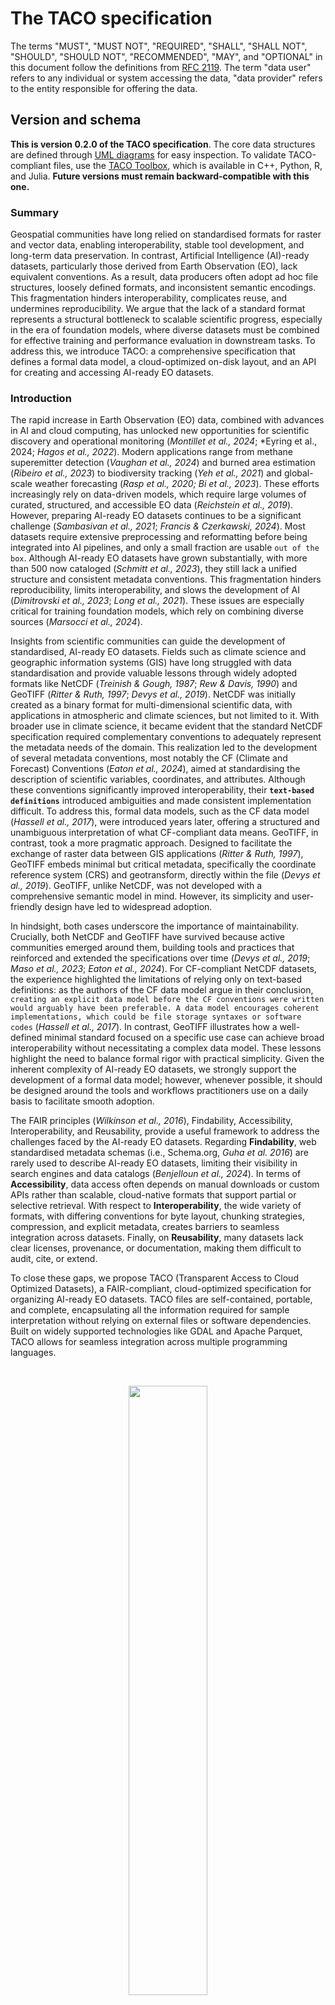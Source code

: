 # The TACO specification

The terms "MUST", "MUST NOT", "REQUIRED", "SHALL", "SHALL NOT", "SHOULD", "SHOULD NOT", "RECOMMENDED", "MAY", and "OPTIONAL" in this document follow the definitions from [RFC 2119](https://www.ietf.org/rfc/rfc2119.txt). The term "data user" refers to any individual or system accessing the data, "data provider" refers to the entity responsible for offering the data.

## Version and schema

**This is version 0.2.0 of the TACO specification**. The core data structures are defined through [UML diagrams](https://github.com/tacofoundation/specification/tree/main/diagrams) for easy inspection. To validate TACO-compliant files, use the [TACO Toolbox](https://github.com/tacofoundation/taco-toolbox), which is available in C++, Python, R, and Julia. **Future versions must remain backward-compatible with this one.**

### Summary

Geospatial communities have long relied on standardised formats for raster and vector data, enabling interoperability, stable tool development, and long-term data preservation. In contrast, Artificial Intelligence (AI)-ready datasets, particularly those derived from Earth Observation (EO), lack equivalent conventions. As a result, data producers often adopt ad hoc file structures, loosely defined formats, and inconsistent semantic encodings. This fragmentation hinders interoperability, complicates reuse, and undermines reproducibility. We argue that the lack of a standard format represents a structural bottleneck to scalable scientific progress, especially in the era of foundation models, where diverse datasets must be combined for effective training and performance evaluation in downstream tasks. To address this, we introduce TACO: a comprehensive specification that defines a formal data model, a cloud-optimized on-disk layout, and an API for creating and accessing AI-ready EO datasets.

### Introduction

The rapid increase in Earth Observation (EO) data, combined with advances in AI and cloud computing, has unlocked new opportunities for scientific discovery and operational monitoring (*Montillet et al., 2024*; *Eyring et al., 2024; *Hagos et al., 2022*). Modern applications range from methane superemitter detection (*Vaughan et al., 2024*) and burned area estimation (*Ribeiro et al., 2023*) to biodiversity tracking (*Yeh et al., 2021*) and global-scale weather forecasting (*Rasp et al., 2020; Bi et al., 2023*). These efforts increasingly rely on data-driven models, which require large volumes of curated, structured, and accessible EO data (*Reichstein et al., 2019*). However, preparing AI-ready EO datasets continues to be a significant challenge (*Sambasivan et al., 2021*; *Francis & Czerkawski, 2024*). Most datasets require extensive preprocessing and reformatting before being integrated into AI pipelines, and only a small fraction are usable `out of the box`. Although AI-ready EO datasets have grown substantially, with more than 500 now cataloged (*Schmitt et al., 2023*), they still lack a unified structure and consistent metadata conventions. This fragmentation hinders reproducibility, limits interoperability, and slows the development of AI (*Dimitrovski et al., 2023*; *Long et al., 2021*). These issues are especially critical for training foundation models, which rely on combining diverse sources (*Marsocci et al., 2024*).

Insights from scientific communities can guide the development of standardised, AI-ready EO datasets. Fields such as climate science and geographic information systems (GIS) have long struggled with data standardisation and provide valuable lessons through widely adopted formats like NetCDF (_Treinish & Gough, 1987_; _Rew & Davis, 1990_) and GeoTIFF (_Ritter & Ruth, 1997_; _Devys et al., 2019_). NetCDF was initially created as a binary format for multi-dimensional scientific data, with applications in atmospheric and climate sciences, but not limited to it. With broader use in climate science, it became evident that the standard NetCDF specification required complementary conventions to adequately represent the metadata needs of the domain. This realization led to the development of several metadata conventions, most notably the CF (Climate and Forecast) Conventions (*Eaton et al., 2024*), aimed at standardising the description of scientific variables, coordinates, and attributes. Although these conventions significantly improved interoperability, their __`text-based definitions`__ introduced ambiguities and made consistent implementation difficult. To address this, formal data models, such as the CF data model (*Hassell et al., 2017*), were introduced years later, offering a structured and unambiguous interpretation of what CF-compliant data means. GeoTIFF, in contrast, took a more pragmatic approach. Designed to facilitate the exchange of raster data between GIS applications (*Ritter & Ruth, 1997*), GeoTIFF embeds minimal but critical metadata, specifically the coordinate reference system (CRS) and geotransform, directly within the file (*Devys et al., 2019*). GeoTIFF, unlike NetCDF, was not developed with a comprehensive semantic model in mind. However, its simplicity and user-friendly design have led to widespread adoption.

In hindsight, both cases underscore the importance of maintainability. Crucially, both NetCDF and GeoTIFF have survived because active communities emerged around them, building tools and practices that reinforced and extended the specifications over time (*Devys et al., 2019*; *Maso et al., 2023*; *Eaton et al., 2024*). For CF-compliant NetCDF datasets, the experience highlighted the limitations of relying only on text-based definitions: as the authors of the CF data model argue in their conclusion, `creating an explicit data model before the CF conventions were written would arguably have been preferable. A data model encourages coherent implementations, which could be file storage syntaxes or software codes` (_Hassell et al., 2017_). In contrast, GeoTIFF illustrates how a well-defined minimal standard focused on a specific use case can achieve broad interoperability without necessitating a complex data model. These lessons highlight the need to balance formal rigor with practical simplicity. Given the inherent complexity of AI-ready EO datasets, we strongly support the development of a formal data model; however, whenever possible, it should be designed around the tools and workflows practitioners use on a daily basis to facilitate smooth adoption.

The FAIR principles (*Wilkinson et al., 2016*), Findability, Accessibility, Interoperability, and Reusability, provide a useful framework to address the challenges faced by the AI-ready EO datasets. Regarding **Findability**, web standardised metadata schemas (i.e., Schema.org, _Guha et al. 2016_) are rarely used to describe AI-ready EO datasets, limiting their visibility in search engines and data catalogs (_Benjelloun et al., 2024_). In terms of **Accessibility**, data access often depends on manual downloads or custom APIs rather than scalable, cloud-native formats that support partial or selective retrieval. With respect to **Interoperability**, the wide variety of formats, with differing conventions for byte layout, chunking strategies, compression, and explicit metadata, creates barriers to seamless integration across datasets. Finally, on **Reusability**, many datasets lack clear licenses, provenance, or documentation, making them difficult to audit, cite, or extend.

To close these gaps, we propose TACO (Transparent Access to Cloud Optimized Datasets), a FAIR-compliant, cloud-optimized specification for organizing AI-ready EO datasets. TACO files are self-contained, portable, and complete, encapsulating all the information required for sample interpretation without relying on external files or software dependencies. Built on widely supported technologies like GDAL and Apache Parquet, TACO allows for seamless integration across multiple programming languages.

<p>&nbsp;</p>
<a name="fig1">
<p align="center">
  <img src="https://github.com/user-attachments/assets/17a84407-0cd1-4da4-9e0d-2e22beda7087" width="50%">
</p>
</a>
<sub><strong>Figure 1:</strong> Conceptual organization of the TACO Specification. The Data Model (A) is composed of two layers: Logical Structure (describing the relationships between data and metadata) and Semantic Description (standardised metadata definitions). These layers collectively define the Data Format (B), specifying how data is stored, which can be created and accessed through a dedicated API (C) consisting of the ToolBox (for creation) and the Reader (for reading).</sub>
<p>&nbsp;</p>

### The specification

The TACO specification defines the data model, file format, and API ([**Figure 1**](#fig1)). Here, the **_data model_** refers to an abstract representation of a dataset that defines the rules, constraints, and relationships connecting metadata to the associated data assets ([**Figure 2**](#fig2)). The **_data format_** defines the physical representation of the dataset, specifying how data and metadata are encoded, stored, and organized. Finally, the API specifies the programmatic methods and conventions by which users and applications can interact with TACO-compliant datasets. By providing a unique and well-structured interface, the API abstracts the underlying complexity of the data format and data model, allowing data users to query, modify, and even integrate multiple TACO datasets.

#### The Data Model

The logical structure of the TACO data model is illustrated in the UML diagram in [**Figure 2**](#fig2). At its core, a TACO dataset is defined as a structured collection of minimal self-contained data units, called SAMPLEs, organized within a container, called TORTILLA, and enriched by dataset-level metadata.

<p>&nbsp;</p>
<a name="fig2">
<p align="center">
<img src="https://github.com/user-attachments/assets/f41109aa-357f-4a2c-b348-e39192a9ccc6" alt="TACO logical structure" width="75%">
</p>
</a>
<sub><strong>Figure 2:</strong> TACO logical structure. A <code>SAMPLE</code> encapsulates raw data and metadata, with a pointer to a <code>DataSource</code>. Supported data sources include <code>GDALDataset</code>, <code>BYTES</code>, and <code>TORTILLA</code>. TACO extends <code>TORTILLA</code> by adding high-level dataset metadata.</sub>
<p>&nbsp;</p>


A SAMPLE represents the minimal self-contained and smallest indivisible unit for AI training and evaluation. Each SAMPLE encapsulates the actual data and metadata ([**Figure 3**](#fig3)). Importantly, each SAMPLE contains a pointer to a DataSource that specifies how to access the underlying data. A SAMPLE supports three primary DataSource types: (i) GDALDataset, for raster or vector data readable by the GDAL library; (ii) BYTES, representing raw byte streams for unsupported or custom formats; and (iii) TORTILLA. While the BYTES option is available, GDALDataset is recommended for partial read support.

<p>&nbsp;</p>
<a name="fig3"></a>
<p align="center">
  <img src="https://github.com/user-attachments/assets/52dad4b8-d680-4f43-b666-23572e48df2e" alt="Semantic description of SAMPLE metadata" width="80%">
</p>
<sub><strong>Figure 3:</strong> Semantic description of the <code>SAMPLE</code> metadata. The <code>Metadata</code> class contains essential file identification and storage fields. An abstract <code>Extension</code> class defines the interface for optional metadata, allowing for expansion. Specific extensions (marked with <code>&lt;&lt;Extension&gt;&gt;</code> in the header) like <code>STAC</code>, <code>RAI</code>, <code>STATS</code>, <code>Flood</code>, and <code>Methane</code> inherit from <code>Extension</code>, each adding domain-specific attributes. This design enables adding extensions without modifying the core <code>Metadata</code> structure.</sub>
<p>&nbsp;</p>

The TORTILLA serves as a container that manages multiple SAMPLE instances. All SAMPLEs within a TORTILLA share a uniform metadata schema, enabling the combined metadata to be represented as a dataframe. Since TORTILLA implements the DataSource interface, it can be referenced within a SAMPLE, enabling recursive nesting of TORTILLA containers. This design supports the representation of hierarchical datasets while preserving the modularity and self-contained nature of individual SAMPLEs. Building upon TORTILLA, the TACO class extends this container structure by adding comprehensive dataset-level metadata ([**Figure 4**](#fig4)). This additional metadata provides a semantic collection overview, supporting dataset management, discovery, and interoperability.

<p>&nbsp;</p>
<a name="fig4"></a>
<p align="center">
  <img src="https://github.com/user-attachments/assets/e522fc11-7cc1-4670-a836-3491c1c2b1c2" alt="Semantic description of SAMPLE metadata" width="80%">
</p>
<sub><strong>Figure 4:</strong> Semantic description of the TACO dataset-level metadata. Core dataset information is structured in the Metadata class, linking mandatory and optional fields. Extensions, modeled through the abstract Extension class, allow modular inclusion of additional metadata such as RAI, Publications, and Sensor information, ensuring flexibility and scalability.</sub>
<p>&nbsp;</p>

#### Semantic Description

This section defines the structure of the metadata associated with each individual SAMPLE ([**Figure 3**](#fig3)) and with the TACO dataset ([**Figure 4**](#fig4)) as a whole. Metadata is organized into three categories: (1) Core (required fields), (2) Optional (non-essential fields providing additional context or supporting specific functionalities), and (3) Automatic (fields automatically generated by the TACO API; generation is based exclusively on core metadata and never on optional fields).

<p>&nbsp;</p>
<a name="tab1"></a>
<table>
  <thead>
    <tr>
      <th><strong>Field</strong></th>
      <th><strong>Type</strong></th>
      <th><strong>Details</strong></th>
    </tr>
  </thead>
  <tbody>
    <tr>
      <td><code>tortilla:id</code></td>
      <td>String</td>
      <td><strong>CORE</strong>. Unique identifier for each item.</td>
    </tr>
    <tr>
      <td><code>tortilla:file_format</code></td>
      <td>String</td>
      <td>
        <strong>CORE</strong>. The format name <strong>MUST</strong> follow the GDAL naming convention. For example:
        <ul>
          <li>GeoTIFF files use the format name <code>GTiff</code>.</li>
          <li>JPEG files use the format name <code>JPEG</code>.</li>
        </ul>
        <strong>Additional Supported Formats:</strong>
        <ul>
          <li><code>BYTES</code>: Used for data formats not supported by GDAL.</li>
          <li><code>TORTILLA</code>: Used when the file represents a nested TORTILLA structure.</li>
        </ul>
      </td>
    </tr>
    <tr>
      <td><code>tortilla:offset</code></td>
      <td>Long</td>
      <td><strong>AUTOMATIC</strong>. Byte offset where the item’s data begins in the file. This field is automatically generated by the <code>taco-toolbox</code>.</td>
    </tr>
    <tr>
      <td><code>tortilla:length</code></td>
      <td>Long</td>
      <td><strong>AUTOMATIC</strong>. Number of bytes that the item’s data occupies. This field is automatically generated by the <code>taco-toolbox</code>.</td>
    </tr>
    <tr>
      <td><code>tortilla:data_split</code></td>
      <td>String</td>
      <td>
        <strong>OPTIONAL</strong>. The data split type. <strong>MUST</strong> be one of the following:
        <ul>
          <li><code>train</code>: Training data.</li>
          <li><code>test</code>: Testing data.</li>
          <li><code>validation</code>: Validation data.</li>
        </ul>
      </td>
    </tr>
  </tbody>
</table>
<p><strong>Table 1:</strong> Core Schema for <code>SAMPLE</code> Metadata</p>
<p>&nbsp;</p>

At the `SAMPLE` level, two core attributes are required: `tortilla:id`, a unique string that identifies each `SAMPLE`, and `tortilla:file_format`, which specifies the data format—either `TORTILLA`, `BYTES`, or any format supported by GDAL. An optional field, `tortilla:data_split`, indicates the dataset partition to which the sample belongs (e.g., training, validation, or testing). Additionally, the fields `tortilla:offset` (denoting the position within a TORTILLA archive) and `tortilla:length` (the sample's size) are automatically computed by the TACO API ([**Table 1**](#tab1)). The current specification supports three optional extensions: STAC, Responsible AI (RAI), and sample statistics (STATS), which are described in detail in the [`SAMPLE` Extensions section](#sample-level-extension).

At the dataset level, TACO defines a `Metadata` class that encapsulates both core and optional fields describing the dataset’s provenance, structure, and content ([**Table 2**](#tab2)). Core fields include a persistent identifier (`id`), versioning information (`taco_version`, `dataset_version`), spatiotemporal coverage (`extent`), a human-readable description (`description`), licensing details (`licenses`), and contact information for both dataset providers (`providers`) and the individual responsible for converting the data into TACO (`data_curator`). Several of these core fields employ nested structures or lists to represent complex information. For example, both `providers` and `data_curator` are modeled as lists of `Contact` objects, each containing attributes such as name, affiliation, and email. The `extent` field uses nested list structures to capture spatial and temporal bounds, while the `licenses` field is represented by a `Licenses` class that can wrap one or more license entries.

Optional fields in the `Metadata` class include a dataset title, descriptive keywords, and high-level information about intended use, such as the task type and split strategy. Links to external resources can be provided via the optional `raw_link` and `discuss_link` fields, both represented by a `Hyperlink` class that includes an `href` and a textual `description`. TACO metadata is designed to be extensible: additional modules can be integrated by inheriting from an abstract `Extension` class. Check the [`TACO` Extensions section](#taco-level-extension) for more details.

<p>&nbsp;</p>

| **Field**         | **Type**                                           | **Details**                                                                                                           |
| ----------------- | -------------------------------------------------- | --------------------------------------------------------------------------------------------------------------------- |
| `id`              | String                                             | **CORE**. A unique identifier for the dataset.                                                                        |
| `taco_version`    | String                                             | **CORE**. The version of the TACO specification.                                                                      |
| `dataset_version` | String                                             | **CORE**. Version of the dataset.                                                                                     |
| `description`     | String                                             | **CORE**. Description of the dataset.                                                                                 |
| `licenses`        | List of strings                                    | **CORE**. License(s) of the dataset. It is recommended to use [SPDX License identifiers](https://spdx.org/licenses/). |
| `extent`          | [Extent Object](#extent-object)                    | **CORE**. Spatial and temporal extents.                                                                               |
| `providers`       | List of [Person Objects](#person-object)           | **CORE**. A list of persons who participated in the creation of the dataset.                                          |
| `curators`        | List of [Person Objects](#person-object)           | **CORE**. A list of persons responsible for converting the dataset to TACO compliance.                                |
| `title`           | String                                             | **OPTIONAL**. Title of the dataset. Maximum length: 250 characters.                                                   |
| `keywords`        | List of strings                                    | **OPTIONAL**. List of keywords describing the dataset.                                                                |
| `task`            | [Task Object](#task-extension)                        | **OPTIONAL**. Refers to the most relevant task defined by the TACO specification.                                     |
| `split_strategy`  | [Split Strategy Object](#split-strategy-extension) | **OPTIONAL**. Chosen from an explicit list of method names.                                                           |
| `discuss_link`    | [HyperLink Object](#hyperlink-object)              | **OPTIONAL**. A link to a discussion forum or community page.                                                         |
| `raw_link`        | [HyperLink Object](#hyperlink-object)              | **OPTIONAL**. Link to the raw dataset (if not in native TACO format).                                                 |

<p>&nbsp;</p>


#### Data format

The **TORTILLA** and **TACO** file formats are designed to efficiently store large-scale datasets using a binary serialization scheme ([**Figure 5**](#fig5)). Each TORTILLA file enforces a consistent schema and metadata structure across all its samples. Metadata is stored in the **FOOTER** using Apache Parquet, while the corresponding sample data is stored as a Binary Large Object (**BLOB**). Each row in the Apache Parquet file corresponds to a distinct `SAMPLE` object. The **BLOB** and the **FOOTER** are combined into a single file, constituting the TORTILLA format (see [**Figure 5**](#fig5)). Notably, the format enables partial reads of the **BLOB** during sample-level access, while the **FOOTER** is read entirely only once at load time.

<p>&nbsp;</p>
<a name="fig5"></a>
<p align="center">
  <img src="https://github.com/user-attachments/assets/47cf46be-6f40-4aec-bf97-9a674021bcfa" alt="Semantic description of SAMPLE metadata" width="80%">
</p>
<sub><strong>Figure 5:</strong> Structure of the TACO and TORTILLA file format, used as the underlying container for SAMPLEs. The format consists of a 200-byte static header followed by a dynamic segment. The static section encodes file-level metadata including a magic number (MB), footer offset (FO) and length (FL), data partition (DP), and pointers to the metadata collection (CO and CL, only for TACO). The dynamic section serializes data blobs (DATA), sample-level descriptors (FOOTER), and, in the case of TACO files only, a dataset-level metadata block (COLLECTION) encoded in UTF-8 JSON.</sub>
<p>&nbsp;</p>

A **TACO** file extends the TORTILLA format by appending dataset-level metadata (the **COLLECTION**), encoded in JSON at the end of the file. This design ensures that both TORTILLA and TACO files are self-contained, portable, and complete, encapsulating all information required to interpret samples without reliance on external files or software dependencies.

Each file begins with a fixed 200-byte **HEADER** that includes a 2-byte magic number, an 8-byte offset and length for the **FOOTER**, and an 8-byte data partition count indicating the dataset's number of segments. This count allows the TACO API to verify dataset completeness and reconstruct the full archive correctly. TACO files introduce two additional 8-byte fields for the **COLLECTION** offset and length. Both formats reserve unused space in the header for future use: 174 bytes in TORTILLA and 158 bytes in TACO.

The TACO API (Section [**API**](#api)) automatically generates certain fields based on the input data. For instance, it records sample-level offsets and lengths as columns in the **FOOTER**, enabling efficient random access to individual samples (illustrated by the red dotted line in [**Figure 5**](#fig5)). To support multi-language interoperability and partial reads, TACO relies on GDAL’s Virtual File System (VFS), particularly the `/vsisubfile/` handler, which allows byte ranges within a TACO file to be treated as standalone `GDALDataset` objects. This enables fast random access without reading the entire **BLOB** region. TACO also supports cloud-optimized access, leveraging additional GDAL VFS handlers such as `/vsicurl/`, `/vsis3/`, `/vsiaz/`, `/vsigs/`, `/vsioss/`, and `/vsiswift/`, ensuring high-performance reads across diverse cloud storage platforms.

<p>&nbsp;</p>
<a name="fig6"></a>
<p align="center">
  <img src="https://github.com/user-attachments/assets/ac910f8e-84d8-4b1a-bcbe-d46dba349692" width="80%">
</p>
<sub><strong>Figure 6:</strong> This diagram illustrates the key components of the TACO Toolbox API and their relationships. The Toolbox is responsible for creating, editing, and mapping between standards.</sub>
<p>&nbsp;</p>

#### API

The TACO API consists of two main components: the **Toolbox** ([**Figure 6**](#fig6)) and the **Reader** ([**Figure 7**](#fig7)). The Toolbox provides data classes for the core TACO models—`SAMPLE`, `TORTILLA`, and `TACO`—enabling users to define and modify dataset structures entirely through code. It includes a `create()` method that serializes both data and metadata into fully compliant TACO or TORTILLA files. Additionally, the `edit()` method allows users to update existing files, whether adjusting the `COLLECTION` or the `FOOTER`.

Format conversion is supported through optional utilities such as `tortilla2taco()`, `taco2tortilla()`, `footer2geoparquet()`, and `footer2geoparquetstac()`. Exporters like `collection2stac()`, `collection2croissant()`, `collection2datacite()`, and `collection2datacard()` enable collection-level metadata generation in STAC, Croissant, DataCite, or Markdown formats.

The **Reader** component provides a simple interface to load and interact with TACO and TORTILLA files. It implements a `load()` function that retrieves the `FOOTER` and, if called with `collection=True`, also returns the `COLLECTION`. A `compile()` function must also be provided to create smaller subsets of existing TACO or TORTILLA files.

The Reader is designed to operate within a DataFrame interface in the target programming language (e.g., R, Python, or Julia), mapping the `FOOTER` to a DataFrame object. Additionally, a `read` method must be implemented on the DataFrame to expose GDAL VFS access (Figure\~\ref{fig\:api\_reader}). Optional helper functions can also be included to perform sanity checks and validate file compliance with the TACO format specification.

<p>&nbsp;</p>
<a name="fig7"></a>
<p align="center">
  <img src="https://github.com/user-attachments/assets/ac910f8e-84d8-4b1a-bcbe-d46dba349692" width="80%">
</p>
<sub><strong>Figure 7:</strong> Overview of the TACO Reader API. This diagram illustrates the core components and their interactions. The Reader parses the FOOTER of TACO and TORTILLA objects and converts them into a DataFrame. Individual SAMPLEs can then be accessed using the read method, which enables sample-level querying and downstream analysis.</sub>
<p>&nbsp;</p>

## Extensions

### Sample-level Semantic Description

#### STAC extension

This section describes the integration of SpatioTemporal Asset Catalog (STAC) metadata at the item level, where each `SAMPLE` corresponds to a STAC Item. STAC provides a standardized schema for spatially and temporally contextualizing assets. Although our schema does not adopt the exact naming conventions defined in official STAC, the current `SAMPLE` STAC extension allows for a direct mapping between the two specifications.

<table>
  <thead>
    <tr>
      <th><strong>Field</strong></th>
      <th><strong>Type</strong></th>
      <th><strong>Details</strong></th>
    </tr>
  </thead>
  <tbody>
    <tr>
      <td><code>stac:crs</code></td>
      <td>String</td>
      <td><strong>CORE</strong>. The Coordinate Reference System (CRS), specified using a recognized authority (EPSG, ESRI or SR-ORG).</td>
    </tr>
    <tr>
      <td><code>stac:geotransform</code></td>
      <td>Array of Floats</td>
      <td><strong>CORE</strong>. A 6-element array defining the affine transformation from pixel to spatial coordinates, following GDAL conventions:  
        <ul>
          <li><code>a</code>: Top-left x-coordinate of the upper-left pixel</li>
          <li><code>b</code>: Pixel width (x-resolution)</li>
          <li><code>c</code>: Row rotation (usually 0)</li>
          <li><code>d</code>: Top-left y-coordinate of the upper-left pixel</li>
          <li><code>e</code>: Column rotation (usually 0)</li>
          <li><code>f</code>: Negative pixel height (y-resolution, negative for north-up)</li>
        </ul>
      </td>
    </tr>
    <tr>
      <td><code>stac:tensor_shape</code></td>
      <td>Array of integers</td>
      <td><strong>CORE</strong>. The spatial dimensions of the sample.</td>
    </tr>
    <tr>
      <td><code>stac:time_start</code></td>
      <td>Integer</td>
      <td><strong>CORE</strong>. Timestamp in seconds since UNIX epoch, representing the nominal start of acquisition.</td>
    </tr>
    <tr>
      <td><code>stac:time_end</code></td>
      <td>Integer</td>
      <td><strong>CORE</strong>. Timestamp marking the end of the acquisition or composite period.</td>
    </tr>
    <tr>
      <td><code>stac:centroid</code></td>
      <td>String</td>
      <td><strong>AUTOMATIC</strong>. Centroid of the sample in WKT <code>POINT</code> (EPSG:4326).</td>
    </tr>
  </tbody>
</table>

#### RAI extension

The RAI (Responsible AI) extension automatically enriches each `SAMPLE` with socioeconomic and environmental indicators by spatially overlaying its footprint with global datasets.

<table>
  <thead>
    <tr>
      <th><strong>Field</strong></th>
      <th><strong>Type</strong></th>
      <th><strong>Details</strong></th>
    </tr>
  </thead>
  <tbody>
    <tr>
      <td><code>rai:elevation</code></td>
      <td>Long</td>
      <td><strong>AUTOMATIC</strong>. Average elevation in meters within the Sample footprint (from <a href="https://doi.org/10.5069/G9028PQB">Copernicus DEM</a>).</td>
    </tr>
    <tr>
      <td><code>rai:cisi</code></td>
      <td>Float</td>
      <td><strong>AUTOMATIC</strong>. Critical Infrastructure Spatial Index (0–1). See <a href="https://doi.org/10.1038/s41597-022-01218-4">doi:10.1038/s41597-022-01218-4</a>.</td>
    </tr>
    <tr>
      <td><code>rai:gdp</code></td>
      <td>Float</td>
      <td><strong>AUTOMATIC</strong>. GDP (USD/year) averaged over footprint. See <a href="https://doi.org/10.1038/sdata.2018.4">doi:10.1038/sdata.2018.4</a>.</td>
    </tr>
    <tr>
      <td><code>rai:hdi</code></td>
      <td>Float</td>
      <td><strong>AUTOMATIC</strong>. Human Development Index (0–1). See <a href="https://doi.org/10.1038/sdata.2018.4">doi:10.1038/sdata.2018.4</a>.</td>
    </tr>
    <tr>
      <td><code>rai:gmi</code></td>
      <td>Float</td>
      <td><strong>AUTOMATIC</strong>. Global human modification index. See <a href="https://doi.org/10.5194/essd-12-1953-2020">doi:10.5194/essd-12-1953-2020</a>.</td>
    </tr>
    <tr>
      <td><code>rai:pop</code></td>
      <td>Float</td>
      <td><strong>AUTOMATIC</strong>. Estimated population (LandScan). See <a href="https://doi.org/10.48690/1531770">doi:10.48690/1531770</a>.</td>
    </tr>
    <tr>
      <td><code>rai:admin0</code></td>
      <td>String</td>
      <td><strong>AUTOMATIC</strong>. Country-level boundary. See <a href="https://doi.org/10.1371/journal.pone.0231866">doi:10.1371/journal.pone.0231866</a>.</td>
    </tr>
    <tr>
      <td><code>rai:admin1</code></td>
      <td>String</td>
      <td><strong>AUTOMATIC</strong>. District-level boundary. Same source as above.</td>
    </tr>
    <tr>
      <td><code>rai:admin2</code></td>
      <td>String</td>
      <td><strong>AUTOMATIC</strong>. Municipality-level boundary. Same source as above.</td>
    </tr>
  </tbody>
</table>

#### STATS extension

The STATS extension provides descriptive statistics summarizing the pixel values of each `SAMPLE`. These statistics are computed automatically by the TACO API when the `file_format` is set to `Gtiff`, and they are calculated per band across the spatial dimensions (height × width) of the image. This extension defines four fields: `stats:mean`, `stats:min`, `stats:max`, and `stats:std`. Each field is represented as an array of scalars, with one value per channel. These statistics are essential for tasks such as input normalization, quality assessment, and characterization of value distributions across heterogeneous datasets. Importantly, when all samples in a TORTILLA archive include STATS metadata, the TACO API enables users to compute global or subset-level statistics through pooled variance and weighted averages, without requiring the entire dataset to be loaded into memory.

#### STATS Fields

| Field        | Type            | Description                                                                                |
| ------------ | --------------- | ------------------------------------------------------------------------------------------ |
| `stats:mean` | Array of Floats | **AUTOMATIC**. The mean value of each band, computed across the height × width spatial dimensions.        |
| `stats:min`  | Array of Floats | **AUTOMATIC**. The minimum value of each band across the image.                                           |
| `stats:max`  | Array of Floats | **AUTOMATIC**. The maximum value of each band across the image.                                           |
| `stats:std`  | Array of Floats | **AUTOMATIC**. The standard deviation of each band. |


### TACO-level Semantic Description

#### Extent object

Describes the spatial and temporal coverage of the entire dataset. Both spatial and temporal extents are required.

| **Field**  | **Type**         | **Details**                                                              |
| ---------- | ---------------- | ------------------------------------------------------------------------ |
| `spatial`  | List of numbers  | **CORE**. Bounding box defined as `[xmin, ymin, xmax, ymax]` in EPSG:4326.         |
| `temporal` | List of integers | **CORE**. Start and end dates in milliseconds since Unix Epoch (Jan 1, 1970, UTC). |

#### Person object

The **Person object** is based on the [STAC Extension](https://github.com/stac-extensions/contacts) proposed by Matthias Mohr. It identifies and provides contact details for a person or organization responsible for a resource.

| **Field**      | **Type**             | **Details**                                                                   |
| -------------- | -------------------- | ----------------------------------------------------------------------------- |
| `name`         | String               | **CORE**. Name of the responsible person (if `organization` is missing).                |
| `organization` | String               | **OPTIONAL**. Affiliation of the contact (if `name` is missing).                            |
| `emails`       | List of Info Objects | **OPTIONAL**. Optional email addresses.                                                     |
| `roles`        | List of strings      | **OPTIONAL**. Optional roles (duties, functions, permissions) associated with this contact. |

#### Hyperlink Object

The Hyperlink class defines a URL and its associated description. The URL must follow [RFC 3986](https://www.rfc-editor.org/rfc/rfc3986) standards.

| **Field**     | **Type** | **Details**                                          |
| ------------- | -------- | ---------------------------------------------------- |
| `href`        | String   | **CORE**. URL of the resource. Must be a valid URI (RFC 3986). |
| `description` | String   | **OPTIONAL**. Optional explanation or context for the hyperlink.   |

#### Task Extension

The `task` field must be a string selected from a well-defined and consistent list of supported ML tasks. It defines the primary ML task that the dataset supports.

| **Field** | **Type**         | **Details**                    |
| --------- | ---------------- | ------------------------------ |
| `task`    | String (Literal) | **CORE**. Type of machine learning task. |

The task field must be one of the following values:

* **Regression**: Estimates a numeric and continuous value.
* **Classification**: Assigns predefined class labels to an output.
* **Scene Classification**: Assigns a single class label to an entire scene or area.
* **Object Detection**: Identifies and localizes objects using bounding boxes.
* **Segmentation**: Labels individual pixels in an image.
* **Semantic Segmentation**: Pixel-wise classification without object differentiation.
* **Instance Segmentation**: Labels each distinct object at the pixel level.
* **Panoptic Segmentation**: Merges semantic and instance segmentation.
* **Similarity Search**: Checks if a query matches any reference item.
* **Generative**: Produces synthetic data.
* **Image Captioning**: Generates textual descriptions of images.
* **Super Resolution**: Enhances image resolution and detail.
* **Denoising**: Removes noise artifacts.
* **Inpainting**: Reconstructs missing/corrupt regions.
* **Colorization**: Adds color to grayscale images.
* **Style Transfer**: Transfers style from one image to another.
* **Deblurring**: Removes blur from an image.
* **Dehazing**: Removes haze/fog to enhance clarity.
* **General**: Use only if no specific task applies; clarify as needed.

#### Split Strategy Extension

The core `split_strategy` field is a string that **must** be chosen from a predefined list of supported splitting approaches. This field details how the dataset is partitioned into distinct subsets, typically for training, validation, and testing machine learning models.

| **Field**        | **Type**         | **Details**                           |
| ---------------- | ---------------- | ------------------------------------- |
| `split_strategy` | String (Literal) | **CORE**. The method used to split the dataset. |

**Supported `split_strategy` values:**

* **random**: The dataset is split into training, validation, and testing subsets through a randomized process.
* **stratified**: The dataset is split while preserving the distribution of a specific property, such as temporal periods (e.g., splitting by year or season) or spatial characteristics (e.g., by geographic location).
* **other**: The dataset is split using a custom or non-standard method. Additional description is recommended.
* **none**: The dataset is not explicitly divided into subsets.
* **unknown**: The method used to split the dataset is not known or unspecified.

#### Sensor Extension

The Sensor extension provides information about the optical remote sensing data, including the sensor used and the spectral bands available. Users can specify the sensor name (e.g., `landsat8oli`, `sentinel2msi`) and optionally select a subset of bands (e.g., `landsat8oli[B01, B02]`). If recognized, the TACO API automatically populates the corresponding bands.

| **Field** | **Type**             | **Details**                                                                                                                                                                                                                                                         |
| --------- | -------------------- | ------------------------------------------------------------------------------------------------------------------------------------------------------------------------------------------------------------------------------------------------------------------- |
| `sensor`  | String               | **CORE**. The sensor that acquired the data (optional). **Supported sensors:** `landsat1mss`, `landsat2mss`, `landsat3mss`, `landsat4mss`, `landsat5mss`, `landsat4tm`, `landsat5tm`, `landsat7etm`, `landsat8oli`, `landsat9oli`, `sentinel2msi`, `eo1ali`, `aster`, `modis` |
| `bands`   | List of [Spectral Band](#spectral-band-extension) objects | **OPTIONAL**. A list of spectral band objects. If not provided directly, it will be inferred from the `sensor` field if recognized.


#### Spectral Band Extension

The spectral band extension describes characteristics of individual bands associated with a given sensor.

| **Field**             | **Type** | **Details**                                                                    |
| --------------------- | -------- | ------------------------------------------------------------------------------ |
| `name`                | String   | Unique name of the band (e.g., "B02", "red") (**required**)                    |
| `index`               | Integer  | Index of the band                                                              |
| `common_name`         | String   | Common name (e.g., "blue", "green") (optional)                                 |
| `description`         | String   | Description of the band (optional)                                             |
| `unit`                | String   | Unit of measurement (optional)                                                 |
| `center_wavelength`   | Float    | Central wavelength of the band (optional)                                      |
| `full_width_half_max` | Float    | Full width at half maximum (FWHM), a measure of spectral resolution (optional) |

#### Label Extension

The Label extension defines label data in a dataset. A `Label` object includes a list of `LabelClass` objects.

| **Field**           | **Type**                   | **Details**                                                    |
| ------------------- | -------------------------- | -------------------------------------------------------------- |
| `label_classes`     | List of [Label Class](#label-class-extension) Objects | A list where each element defines a label class (**required**) |
| `label_description` | String                     | An optional description of the labels used                     |

#### Label Class Extension

Each `LabelClass` defines a specific category or class in the dataset.

| **Field**     | **Type**          | **Details**                                                         |
| ------------- | ----------------- | ------------------------------------------------------------------- |
| `name`        | String            | Unique human-readable name (e.g., "car", "building") (**required**) |
| `category`    | String or Integer | A broader category the label belongs to (**required**)              |
| `description` | String            | Optional detailed description                                       |

#### Scientific Extension

This extension standardizes links to related scientific publications. The TACO scientific extension is based on the [STAC Scientific Extension](https://github.com/stac-extensions/scientific).

| **Field**      | **Type**                    | **Details**                                                                              |
| -------------- | --------------------------- | ---------------------------------------------------------------------------------------- |
| `doi`          | String                      | Digital Object Identifier (DOI) of the dataset                                           |
| `citation`     | String                      | Full BibTeX citation                                                                     |
| `summary`      | String                      | Brief dataset summary                                                                    |
| `publications` | List of [Publication](#publication-extension) Objects | A list of related scientific works, conforming to the `Publication Object` specification |

#### Publication Extension

The `Publication` object contains metadata for a scientific publication related to the dataset.

| **Field**  | **Type** | **Details**                                           |
| ---------- | -------- | ----------------------------------------------------- |
| `doi`      | String   | DOI of the publication (**required**)                 |
| `citation` | String   | Full BibTeX citation (**required**)                   |
| `summary`  | String   | Summary or abstract of the publication (**required**) |


### Facilitating dataset streaming with TOGs

Since version 0.0.2, TACO supports fully streamable datasets, offering significant benefits for nested datasets. These streaming capabilities eliminate the need to copy the whole dataset to a local disk by enabling on-demand reading, which improves performance in cloud-based workflows. This mechanism substantially reduces the HTTP GET requests typically incurred when accessing individual samples. In non-streaming workflows, inspecting each sample within a nested dataset leads to a separate Parquet read per sample. This translates into multiple HTTP requests on cloud infrastructure, increasing both latency and operational cost.

<p>&nbsp;</p>
<a name="fig7"></a>
<p align="center">
  <img src="https://github.com/user-attachments/assets/a895b1b0-093e-4e5a-b6ca-5dd40d9d8112" width="80%">
</p>
<sub><strong>Figure 8:</strong>Structure of the streamable TACO file format. Unlike the conventional TACO, the streamable variant explicitly encodes byte-level `offset` and `length` values for each data sample, enabling efficient random access to nested content. In this example, the format supports hierarchical access to `TORTILLA` samples and their associated GeoTIFF components. Metadata is organized across multiple Parquet tables, each exposing the necessary layout information for deserialization. The final table encodes fine-grained chunking (e.g., `lrf::0`, `lrf::1`), supporting selective retrieval of individual nD array blocks.</sub>
<p>&nbsp;</p>


To address this, TACO now embeds all metadata (including nested metadata) directly into the FOOTER dataset, including top-level sample metadata and fine-grained chunking details. As illustrated in Figure 8, the footer is organized as a sequence of *n + 2* Parquet objects, where *n* is the nesting depth (with *n = 0* for non-nested datasets).  Regardless of the specific case, two Parquet objects MUST always included:

- A **top-level** Parquet file containing sample-level metadata.
- A **bottom-level** Parquet file containing chunking-level metadata.

The TACO file HEADER stores the byte offset and length only of the first Parquet object in the FOOTER. Each Parquet object includes object-level metadata as a JSON string under the key **`pointer`**, formatted as `OFFSETLENGTH(A, B)`, where *A* and *B* are the byte offset and length of the next Parquet object. This chain continues until a **`pointer`** value of *NULL* indicates the end of the metadata sequence. Additionally, all Parquet objects in the FOOTER include a column named `tortilla:root`, which acts as a primary key to preserve the relational structure across dataset levels.

#### Hierarchical data access and return types at each level

The hierarchical design of the streamable TACO format enables intuitive and efficient data access. The `.read()` method at each level returns an object corresponding to that level's data structure, facilitating smooth traversal through nested datasets:

* **Reading a Sample-Level with `TORTILLA` data object:**

  ```python
  db.read("img1")
  ```

Returns a **DataFrame object** containing metadata for the sample `"img1"`. This DataFrame includes references to nested objects but does not load the nested content itself.

* **Reading a Sample-Level with `Gtiff` data object:**

  ```python
  db.read("img1").read("lrf")
  ```

Returns a **VFS (Virtual File System) GDAL string snippet**, representing a handle to the GeoTIFF component `"lrf"` associated with the sample `"img1"`. This string can be passed directly to GDAL-compatible libraries for raster access without fully materializing the file.

* **Chunk-level read:**

  ```python
  db.read("img1").read("lrf::2")
  ```
  
Returns a [**PyArrow Tensor**](https://arrow.apache.org/docs/python/generated/pyarrow.Tensor.html) object corresponding to a fine-grained chunk (e.g., the third chunk) of the n-dimensional array within the `"lrf"` GeoTIFF. This progressive reading strategy optimizes I/O operations by avoiding unnecessary data loading, enabling scalable and efficient workflows in large, nested remote sensing datasets.


#### TACO Optimized GeoTIFF (TOG) data object

When using streaming mode, the **data for each sample must be saved as a TACO Optimized GeoTIFF (TOG)**. A TOG is a GDAL-compatible GeoTIFF file created with specific compression and tiling settings to support efficient, ML-friendly workflows.


| Parameter    | Value    | Notes                                                    |
| ------------ | -------- | -------------------------------------------------------- |
| `driver`     | `"COG"`  | Cloud-Optimized GeoTIFF format                           |
| `interleave` | `"tile"` | Ensures optimal layout for tiled reading                 |
| `blocksize`  | `n`      | Must be divisible by 16.                                 |
| `compress`   | `"zstd"` | Zstandard compression for fast and efficient storage     |
| `level`      | `13`     | Compression level                                        |
| `bigtiff`    | `"yes"`  | Enables support for files larger than 4 GiB              |
| `overview`   | `"none"` | No OVERVIEWS MUST be generated                           |
| `predictor`  | `"yes"`  | Enables predictor for better compression ratios          |

#### Precomputed Histogram information

Many preprocessing tasks in remote sensing and machine learning workflows require an understanding of histogram statistics. For example, normalizing pixel values between the 2.5th and 98.5th percentiles (p2.5 and p98.5) is a common practice to minimize the influence of outliers. Other typical applications include contrast stretching to enhance image visual quality and adaptive thresholding for feature detection based on intensity distribution.

Generating histograms across all samples in a dataset requires a forward pass through the entire data, which can be computationally expensive, especially for large-scale or nested datasets. While tools like GDAL provide commands such as `gdalinfo -hist -approx_stats -json` to extract histogram metadata directly from images, this approach still necessitates reading all metadata before accessing the actual statistics, limiting efficiency in streaming scenarios.

To overcome this limitation, we propose a new method for streaming datasets within TACO. Because TACO enforces that all samples share the same metadata schema and nested structure, we store precomputed histograms as TORTILLA with `special` TOG files. It is special because instead of the typical `tile=True` setting used for raster data, we save histograms with `tile=False`, storing them as stripped GeoTIFFs optimized for sequential reading. To simplify processing, histograms are standardized to a fixed width of 100 bins. The dataset values used to compute these histograms are normalized linearly between the global minimum and maximum of the dataset, then scaled to the 0–255 range. This quantization reduces precision but facilitates compact storage and efficient transmission. The primary goal is not to preserve absolute precision but to provide consistent, comparable histogram representations for normalization and statistical analysis. Utilizing this metadata, the TACO reader API can efficiently provide non-parametric statistics and histograms to users at the sample, subset, or entire dataset level.

1
